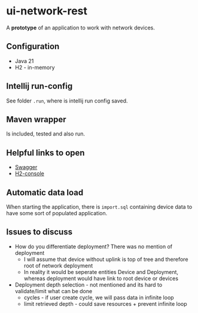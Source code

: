 # ui-network-rest
A **prototype** of an application to work with network devices. 

## Configuration
* Java 21
* H2 - in-memory

## Intellij run-config
See folder `.run`, where is intellij run config saved.

## Maven wrapper
Is included, tested and also run.

## Helpful links to open
* [Swagger](http://localhost:8087/swagger-ui/index.html)
* [H2-console](http://localhost:8087/h2-console/)

## Automatic data load
When starting the application, there is `import.sql` containing device data to have some sort of populated application.

## Issues to discuss
* How do you differentiate deployment? There was no mention of deployment
  * I will assume that device without uplink is top of tree and therefore root of network deployment
  * In reality it would be seperate entities Device and Deployment, whereas deployment would have link to root device or devices
* Deployment depth selection - not mentioned and its hard to validate/limit what can be done
  * cycles - if user create cycle, we will pass data in infinite loop
  * limit retrieved depth - could save resources + prevent infinite loop
